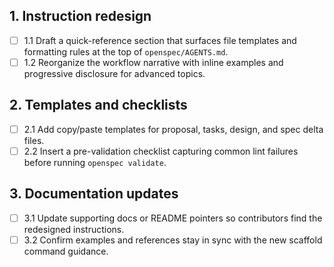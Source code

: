 ## 1. Instruction redesign
- [ ] 1.1 Draft a quick-reference section that surfaces file templates and formatting rules at the top of `openspec/AGENTS.md`.
- [ ] 1.2 Reorganize the workflow narrative with inline examples and progressive disclosure for advanced topics.

## 2. Templates and checklists
- [ ] 2.1 Add copy/paste templates for proposal, tasks, design, and spec delta files.
- [ ] 2.2 Insert a pre-validation checklist capturing common lint failures before running `openspec validate`.

## 3. Documentation updates
- [ ] 3.1 Update supporting docs or README pointers so contributors find the redesigned instructions.
- [ ] 3.2 Confirm examples and references stay in sync with the new scaffold command guidance.
